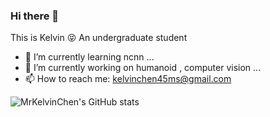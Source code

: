 ### Hi there 👋

This is Kelvin 😝 An undergraduate student

- 🌱 I’m currently learning ncnn ...
- 🔭 I’m currently working on humanoid , computer vision ...
- 📫 How to reach me: kelvinchen45ms@gmail.com 

![MrKelvinChen's GitHub stats](https://github-readme-stats-nkr3an2gg-mrkelvinchen.vercel.app/api?username=MrKelvinChen&show_icons=true&include_all_commits=true&count_private=true)

<!--
**MrKelvinChen/MrKelvinChen** is a ✨ _special_ ✨ repository because its `README.md` (this file) appears on your GitHub profile.

Here are some ideas to get you started:

- 👯 I’m looking to collaborate on ...
- 🤔 I’m looking for help with ...
- 💬 Ask me about ...
- 😄 Pronouns: ...
- ⚡ Fun fact: ...
-->
